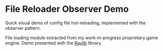 # File Reloader Observer Demo

Quick visual demo of config file hot-reloading, implemented with the observer pattern. 

File loading module extracted from my work-in-progress proprietary
game engine. Demo presented with the [Raylib](https://www.raylib.com/)
library.

